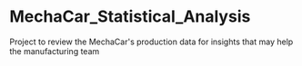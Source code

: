 # MechaCar_Statistical_Analysis
Project to review the MechaCar's production data for insights that may help the manufacturing team
